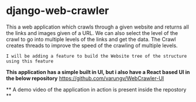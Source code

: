 # django-web-crawler
This a web application which crawls through a given website and returns all the links and images given of a URL. 
We can also select the level of the crawl to go into multiple levels of the links and get the data.
The Crawl creates threads to improve the speed of the crawling of multiple levels.

`I will be adding a feature to build the Website tree of the structure using this feature`


**This application has a simple built in UI, but i also have a React based UI in the below repository**
https://github.com/varungv/WebCrawler-UI 

** A demo video of the application in action is present inside the repostory **
